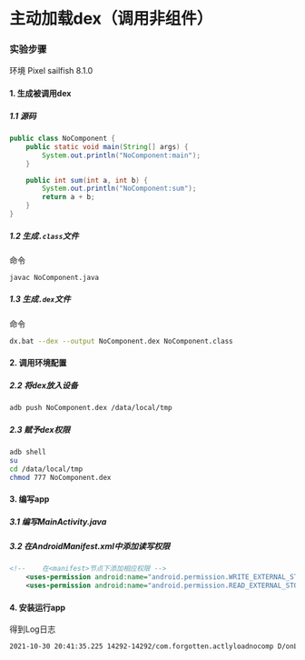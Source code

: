 # 主动加载dex（调用非组件）



### 实验步骤

环境 Pixel sailfish 8.1.0



#### 1. 生成被调用dex

##### 1.1 源码

```java
public class NoComponent {
    public static void main(String[] args) {
        System.out.println("NoComponent:main");
    }

    public int sum(int a, int b) {
        System.out.println("NoComponent:sum");
        return a + b;
    }
}
```

##### 1.2 生成`.class`文件

命令

```bash
javac NoComponent.java
```

##### 1.3 生成`.dex`文件

命令

```bash
dx.bat --dex --output NoComponent.dex NoComponent.class
```



#### 2. 调用环境配置

##### 2.2 将dex放入设备

```bash
adb push NoComponent.dex /data/local/tmp
```

##### 2.3 赋予dex权限

```bash
adb shell
su
cd /data/local/tmp
chmod 777 NoComponent.dex
```



#### 3. 编写app

##### 3.1 编写MainActivity.java

##### 3.2 在AndroidManifest.xml中添加读写权限

```xml
<!--    在<manifest>节点下添加相应权限 -->
	<uses-permission android:name="android.permission.WRITE_EXTERNAL_STORAGE"/>
    <uses-permission android:name="android.permission.READ_EXTERNAL_STORAGE"/>
```



#### 4. 安装运行app

得到Log日志

```bash
2021-10-30 20:41:35.225 14292-14292/com.forgotten.actlyloadnocomp D/onLoadDex: sum: 5
```

